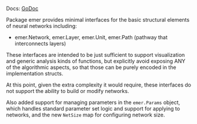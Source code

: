 Docs: [GoDoc](https://pkg.go.dev/github.com/emer/emergent/v2/emer)

Package emer provides minimal interfaces for the basic structural elements of neural networks
including:
* emer.Network, emer.Layer, emer.Unit, emer.Path (pathway that interconnects layers)

These interfaces are intended to be just sufficient to support visualization and generic
analysis kinds of functions, but explicitly avoid exposing ANY of the algorithmic aspects,
so that those can be purely encoded in the implementation structs.

At this point, given the extra complexity it would require, these interfaces do not support
the ability to build or modify networks.

Also added support for managing parameters in the `emer.Params` object, which handles standard parameter set logic and support for applying to networks, and the new `NetSize` map for configuring network size.

